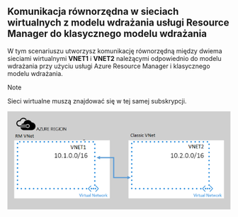 ## <a name="peering-virtual-networks-from-rm-to-classic"></a>Komunikacja równorzędna w sieciach wirtualnych z modelu wdrażania usługi Resource Manager do klasycznego modelu wdrażania
W tym scenariuszu utworzysz komunikację równorzędną między dwiema sieciami wirtualnymi **VNET1** i **VNET2** należącymi odpowiednio do modelu wdrażania przy użyciu usługi Azure Resource Manager i klasycznego modelu wdrażania.

> [!NOTE]
> Sieci wirtualne muszą znajdować się w tej samej subskrypcji.
> 
> 

![scenariusz wdrażania asm do arm](./media/virtual-networks-create-vnetpeering-scenario-asmtoarm-include/figure01.PNG)



<!--HONumber=Nov16_HO2-->


